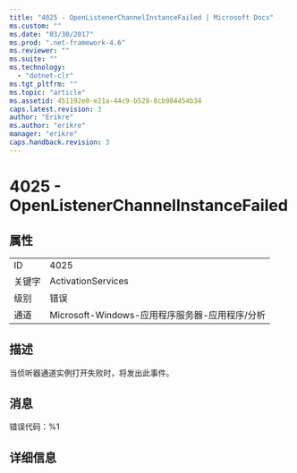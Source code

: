```yaml
---
title: "4025 - OpenListenerChannelInstanceFailed | Microsoft Docs"
ms.custom: ""
ms.date: "03/30/2017"
ms.prod: ".net-framework-4.6"
ms.reviewer: ""
ms.suite: ""
ms.technology: 
  - "dotnet-clr"
ms.tgt_pltfrm: ""
ms.topic: "article"
ms.assetid: 451192e0-e21a-44c9-b528-8cb984454b34
caps.latest.revision: 3
author: "Erikre"
ms.author: "erikre"
manager: "erikre"
caps.handback.revision: 3
---
```

# 4025 - OpenListenerChannelInstanceFailed
## 属性  
  
|||  
|-|-|  
|ID|4025|  
|关键字|ActivationServices|  
|级别|错误|  
|通道|Microsoft\-Windows\-应用程序服务器\-应用程序\/分析|  
  
## 描述  
 当侦听器通道实例打开失败时，将发出此事件。  
  
## 消息  
 错误代码：%1  
  
## 详细信息